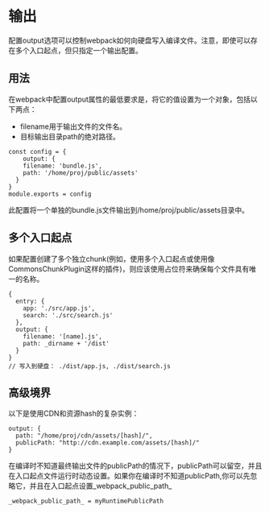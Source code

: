 # 输出
配置output选项可以控制webpack如何向硬盘写入编译文件。注意，即使可以存在多个入口起点，但只指定一个输出配置。
## 用法
在webpack中配置output属性的最低要求是，将它的值设置为一个对象，包括以下两点：
- filename用于输出文件的文件名。
- 目标输出目录path的绝对路径。
```
const config = {
	output: {
    filename: 'bundle.js',
    path: '/home/proj/public/assets'
  }
}
module.exports = config
```
此配置将一个单独的bundle.js文件输出到/home/proj/public/assets目录中。
## 多个入口起点
如果配置创建了多个独立chunk(例如，使用多个入口起点或使用像CommonsChunkPlugin这样的插件)，则应该使用占位符来确保每个文件具有唯一的名称。
```
{
  entry: {
    app: './src/app.js',
    search: './src/search.js'
  },
  output: {
    filename: '[name].js',
    path: _dirname + '/dist'
  }
}
// 写入到硬盘： ./dist/app.js, ./dist/search.js
```
## 高级境界
以下是使用CDN和资源hash的复杂实例：
```
output: {
  path: "/home/proj/cdn/assets/[hash]/",
  publicPath: "http://cdn.example.com/assets/[hash]/"
}
```
在编译时不知道最终输出文件的publicPath的情况下，publicPath可以留空，并且在入口起点文件运行时动态设置。如果你在编译时不知道publicPath,你可以先忽略它，并且在入口起点设置_webpack_public_path_
```
_webpack_public_path_ = myRuntimePublicPath
```